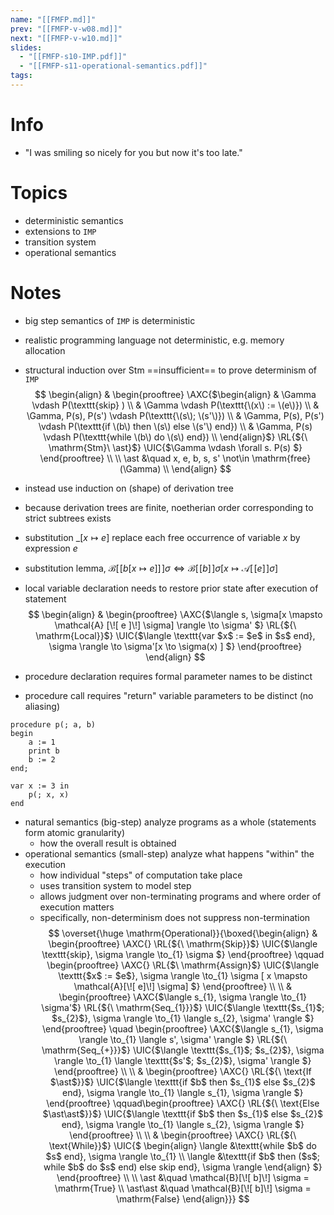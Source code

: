 ```yaml
---
name: "[[FMFP.md]]"
prev: "[[FMFP-v-w08.md]]"
next: "[[FMFP-v-w10.md]]"
slides:
  - "[[FMFP-s10-IMP.pdf]]"
  - "[[FMFP-s11-operational-semantics.pdf]]"
tags:
---
```



# Info
- "I was smiling so nicely for you but now it's too late."

# Topics
- deterministic semantics
- extensions to `IMP`
- transition system
- operational semantics


# Notes
- big step semantics of `IMP` is deterministic
- realistic programming language not deterministic, e.g. memory allocation
- structural induction over $\mathsf{Stm}$ ==insufficient== to prove determinism of `IMP`
$$
\begin{align}
&
\begin{prooftree}
\AXC{$\begin{align} & \Gamma \vdash P(\texttt{skip} ) \\ & \Gamma \vdash P(\texttt{\(x\) := \(e\)}) \\ & \Gamma, P(s), P(s') \vdash P(\texttt{\(s\); \(s'\)}) \\ & \Gamma, P(s), P(s') \vdash P(\texttt{if \(b\) then \(s\) else \(s'\) end}) \\ & \Gamma, P(s) \vdash P(\texttt{while \(b\) do \(s\) end}) \\ \end{align}$}
\RL{${\ \mathrm{Stm}\ \ast}$}
\UIC{$\Gamma \vdash \forall s. P(s) $}
\end{prooftree}
\\ \\
\ast &\quad x, e, b, s, s' \not\in \mathrm{free}(\Gamma) \\
\end{align}
$$
- instead use induction on (shape) of derivation tree
- because derivation trees are finite, noetherian order corresponding to strict subtrees exists
- substitution $\_[x \mapsto e]$ replace each free occurrence of variable $x$ by expression $e$
- substitution lemma, $\mathcal{B}[\![b[x\mapsto e]]\!]\sigma \iff \mathcal{B}[\![b]\!]\sigma[x \mapsto \mathcal{A}[\![e]\!]\sigma]$

- local variable declaration needs to restore prior state after execution of statement
$$
\begin{align}
&
\begin{prooftree}
\AXC{$\langle s, \sigma[x \mapsto \mathcal{A} [\![ e ]\!]  \sigma] \rangle \to \sigma' $}
\RL{${\ \mathrm{Local}}$}
\UIC{$\langle \texttt{var $x$ := $e$ in $s$ end}, \sigma  \rangle \to \sigma'[x \to \sigma(x) ] $}
\end{prooftree}
\end{align}
$$
- procedure declaration requires formal parameter names to be distinct
- procedure call requires "return" variable parameters to be distinct (no aliasing)
```IMP
procedure p(; a, b)
begin
	a := 1
	print b
	b := 2
end;

var x := 3 in
	p(; x, x)
end
```

- natural semantics (big-step) analyze programs as a whole (statements form atomic granularity)
	- how the overall result is obtained
- operational semantics (small-step) analyze what happens "within" the execution
	- how individual "steps" of computation take place
	- uses transition system to model step
	- allows judgment over non-terminating programs and where order of execution matters
	- specifically, non-determinism does not suppress non-termination
$$
\overset{\huge \mathrm{Operational}}{\boxed{\begin{align}
&
\begin{prooftree}
\AXC{}
\RL{${\ \mathrm{Skip}}$}
\UIC{$\langle \texttt{skip}, \sigma  \rangle \to_{1} \sigma $}
\end{prooftree}
\qquad \begin{prooftree}
\AXC{}
\RL{$\ \mathrm{Assign}$}
\UIC{$\langle \texttt{$x$ := $e$}, \sigma  \rangle \to_{1} \sigma [ x \mapsto \mathcal{A}[\![ e]\!]  \sigma] $}
\end{prooftree}
\\ \\ 
&
\begin{prooftree}
\AXC{$\langle s_{1}, \sigma \rangle \to_{1} \sigma'$}
\RL{${\ \mathrm{Seq_{1}}}$}
\UIC{$\langle \texttt{$s_{1}$; $s_{2}$}, \sigma \rangle \to_{1} \langle s_{2}, \sigma' \rangle $}
\end{prooftree}
\quad \begin{prooftree}
\AXC{$\langle s_{1}, \sigma \rangle \to_{1} \langle s', \sigma' \rangle $}
\RL{${\ \mathrm{Seq_{+}}}$}
\UIC{$\langle \texttt{$s_{1}$; $s_{2}$}, \sigma \rangle \to_{1} \langle \texttt{$s'$; $s_{2}$}, \sigma' \rangle $}
\end{prooftree}
\\ \\
&
\begin{prooftree}
\AXC{}
\RL{${\ \text{If $\ast$}}$}
\UIC{$\langle \texttt{if $b$ then $s_{1}$ else $s_{2}$ end}, \sigma \rangle \to_{1} \langle s_{1}, \sigma \rangle $}
\end{prooftree}
\qquad\begin{prooftree}
\AXC{}
\RL{${\ \text{Else $\ast\ast$}}$}
\UIC{$\langle \texttt{if $b$ then $s_{1}$ else $s_{2}$ end}, \sigma \rangle \to_{1} \langle s_{2}, \sigma \rangle $}
\end{prooftree}
\\ \\
&
\begin{prooftree}
\AXC{}
\RL{${\ \text{While}}$}
\UIC{$ \begin{align}
\langle &\texttt{while $b$ do $s$ end}, \sigma \rangle \to_{1} \\
\langle &\texttt{if $b$ then ($s$; while $b$ do $s$ end) else skip end}, \sigma \rangle
\end{align} $}
\end{prooftree}
\\ \\
\ast &\quad \mathcal{B}[\![  b]\!] \sigma = \mathrm{True} \\
\ast\ast &\quad \mathcal{B}[\![  b]\!] \sigma = \mathrm{False}
\end{align}}}
$$
